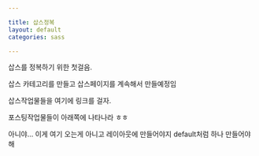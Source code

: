 ```yaml
---

title: 삽스정복
layout: default
categories: sass

---
```

삽스를 정복하기 위한 첫걸음.

삽스 카테고리를 만들고 삽스페이지를 계속해서 만들예정임

삽스작업물들을 여기에 링크를 걸자.

포스팅작업물들이 아래쪽에 나타나라 ㅎㅎ

아니야... 이게 여기 오는게 아니고 레이아웃에 만들어야지 default처럼 하나 만들어야해 
